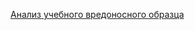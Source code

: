 [Анализ учебного вредоносного образца](https://docs.google.com/document/d/1UAb7Qkops6vQ4dKoJEdShaKolnug4rAXu46PIJj9B-k/edit?usp=sharing)
